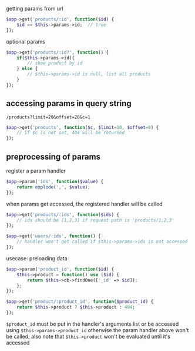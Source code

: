 
getting params from url

```php
$app->get('products/:id', function($id) {
	$id == $this->params->id;  // true
});
```

optional params

```php
$app->get('products/:id?', function() {
	if($this->params->id){
		// show product by id
	} else {
		// $this->params->id is null, list all products
	}
});
```

## accessing params in query string

`/products?limit=20&offset=20&c=1`

```php
$app->get('products', function($c, $limit=10, $offset=0) {
	// if $c is not set, 404 will be returned
});
```

## preprocessing of params

register a param handler

```php
$app->param('ids', function($value) {
	return explode(',', $value);
});
```

when params get accessed, the registered handler will be called

```php
$app->get('products/:ids', function($ids) {
	// ids should be [1,2,3] if request path is 'products/1,2,3'
});

$app->get('users/:ids', function() {
	// handler won't get called if $this->params->ids is not accessed
});
```

usecase: preloading data

```php
$app->param('product_id', function($id) {
	$this->product = function() use ($id) {
		return $this->db->findOne(['_id' => $id]);
	};
});

$app->get('product/:product_id', function($product_id) {
	return $this->product ? $this->product : 404;
});
```

`$product_id` must be put in the handler's arguments list or be accessed using `$this->params->product_id` otherwise the param handler above won't be called; also note that `$this->product` won't be evaluated until it's accessed
